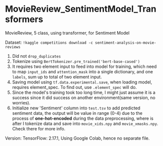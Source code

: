 # MovieReview_SentimentModel_Transformers
MovieReview, 5 class, using transformer, for Sentiment Model

Dataset: `!kaggle competitions download -c sentiment-analysis-on-movie-reviews`

1. Did not `drop_duplicates`
2. Tokenize using `BertTokenizer.pre_trained('bert-base-cased')`
3. It requires two element input to feed into model for training, which need to map `input_ids` and `attention_mask` into a single dictionary, and one `labels`, sum up to total of two element input.
4. Saving model using `tf.data.experimental.save`, when loading model, requires element_spec. To find out, use `.element_spec` will do.
5. Since the model's training took too long time, I might just assume it is a success since it did success on another environment(same version, no worries).
6. Initialize new 'Sentiment' column into `test.tsv` to add predicted sentiment data, the output will be value in range (0-4) due to the process of **one-hot-encoded** during the data preprocessing, where is after I tokenize data and save into `movie_xids.npy` and `movie_xmasks.npy`. Check there for more info.

Version:
TensorFlow: 2.17.1, Using Google Colab, hence no separate file.

